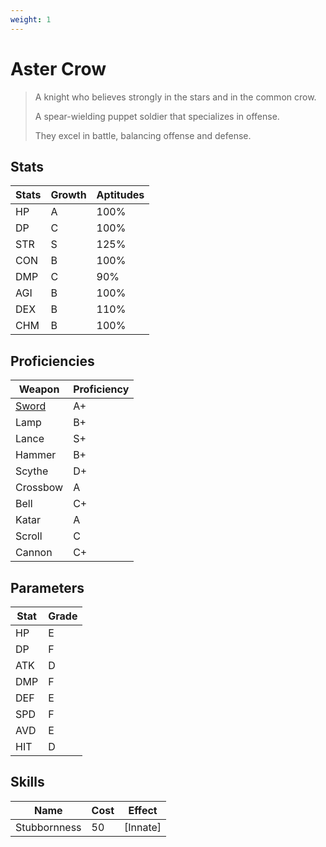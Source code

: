 ```yaml
---
weight: 1
---
```


# Aster Crow

> A knight who believes strongly in the stars and in the common crow.
>
> A spear-wielding puppet soldier that specializes in offense.
>
> They excel in battle, balancing offense and defense.

## Stats

| Stats | Growth | Aptitudes |
| ----- | ------ | --------- |
| HP    | A      | 100%      |
| DP    | C      | 100%      |
| STR   | S      | 125%      |
| CON   | B      | 100%      |
| DMP   | C      | 90%       |
| AGI   | B      | 100%      |
| DEX   | B      | 110%      |
| CHM   | B      | 100%      |

## Proficiencies

| Weapon   | Proficiency |
| -------- | ----------- |
| [Sword](/items/weapons/swords)    | A+          |
| Lamp     | B+          |
| Lance    | S+          |
| Hammer   | B+          |
| Scythe   | D+          |
| Crossbow | A           |
| Bell     | C+          |
| Katar    | A           |
| Scroll   | C           |
| Cannon   | C+          |

## Parameters

| Stat | Grade |
| ---- | ------|
| HP   | E     |
| DP   | F     |
| ATK  | D     |
| DMP  | F     |
| DEF  | E     |
| SPD  | F     |
| AVD  | E     |
| HIT  | D     |

## Skills

| Name         | Cost | Effect     |
| ------------ | ---- | ---------- |
| Stubbornness | 50   | \[Innate\] |